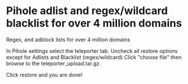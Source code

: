 # Pihole adlist and regex/wildcard blacklist for over 4 million domains
Regex, and adblock lists for over 4 million domains

In Pihole settings select the teleporter tab.  Uncheck all restore options except for Adlists and Blacklist (regex/wildcard)
Click "choose file" then browse to the teleporter_upload.tar.gz.

Click restore and you are done!
